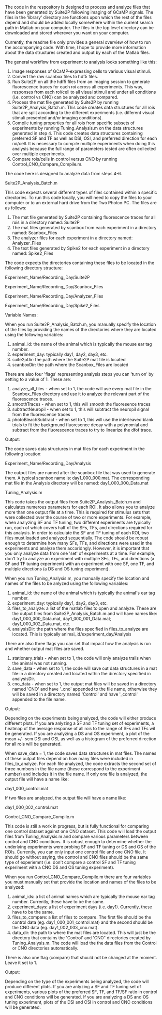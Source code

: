 The code in the respository is designed to process and analyze files that have been generated by Suite2P following imaging of GCaMP signals. The files in the 'library' directory are functions upon which the rest of the files depend and should be added locally somewhere within the current search path in Matlab on your computer. The files in the top level directory can be downloaded and stored wherever you want on your computer.

Currently, the readme file only provides a general overview of how to run the accompanying code. With time, I hope to provide more information about the data structures created and output by each of the Matlab files.

The general workflow from experiment to analysis looks something like this:

1) Image responses of GCaMP-expressing cells to various visual stimuli.
2) Convert the raw scanbox files to hdf5 files.
3) Run Suite2P on all the hdf5 files from an imaging session to generate fluorescence traces for each roi across all experiments. This way, responses from each roi/cell to all visual stimuli and under all conditions (i.e. control vs CNO) can be analyzed and compared.
4) Process the mat file generated by Suite2P by running Suite2P_Analysis_Batch.m. This code creates data structures for all rois that are split according to the different experiments (i.e. different visual stimuli presented and/or imaging conditions).
5) Compile tuning properties for all rois from specific subsets of experiments by running Tuning_Analysis.m on the data structures generated in step 4. This code creates data structures containing preferred SF and TF as well as DSI, OSI, and preferred direction for each roi/cell. It is necessary to compile multiple experiments when doing this analysis because the full range of parameters tested are often collected over multiple experiments.
6) Compare rois/cells in control versus CNO by running Control_CNO_Compare_Compile.m.

The code here is designed to analyze data from steps 4-6.

Suite2P_Analysis_Batch.m

This code expects several different types of files contained within a specific directories. To run this code locally, you will need to copy the files to your computer or to an external hard drive from the Two Photon PC. The files are as follows:
 1) The mat file generated by Suite2P containing fluorescence traces for all rois in a directory named: Suite2P
 2) The mat files generated by scanbox from each experiment in a directory named: Scanbox_Files
 3) The analyzer files for each experiment in a directory named: Analyzer_Files
 4) The text files generated by Spike2 for each experiment in a directory named: Spike2_Files

The code expects the directories containing these files to be located in the following directory structure:

Experiment_Name/Recording_Day/Suite2P

Experiment_Name/Recording_Day/Scanbox_Files

Experiment_Name/Recording_Day/Analyzer_Files

Experiment_Name/Recording_Day/Spike2_Files

Variable Names:

When you run Suite2P_Analysis_Batch.m, you manually specify the location of the files by providing the names of the directories where they are located using the following variables:
1) animal_id: the name of the animal which is typically the mouse ear tag number.
2) experiment_day: typically day1, day2, day3, etc.
3) suite2pDir: the path where the Suite2P mat file is located
4) scanboxDir: the path where the Scanbox_Files are located

There are also four 'flags' representing analysis steps you can 'turn on' by setting to a value of 1. These are:
1) analyze_all_files - when set to 1, the code will use every mat file in the Scanbox_Files directory and use it to analyze the relevant part of the fluorescence traces.
2) smoothTraces - when set to 1, this will smooth the fluoresence traces
3) subtractNeuropil - when set to 1, this will subtract the neuropil signal from the fluorescence traces
4) photoBleachSubtract - when set to 1, this will use the interleaved blank trials to fit the background fluorescnce decay with a polynomial and subtract from the fluorescence traces to try to linearize the dfof trace.

Output:

The code saves data structures in mat files for each experiment in the following location:

Experiment_Name/Recording_Day/Analysis

The output files are named after the scanbox file that was used to generate them. A typical scanbox name is: day1_000_000.mat. The corresponding mat file in the Analysis directory will be named: day1_000_000_Data.mat

Tuning_Analysis.m

This code takes the output files from Suite2P_Analysis_Batch.m and calculates numerous parameters for each ROI. It also allows you to analyze more than one output file at a time. This is required for stimulus sets that were collected over the course of two or more experiments. For example, when analyzing SF and TF tuning, two different experiments are typically run, each of which covers half of the SFs, TFs, and directions required for this analysis. In order to calculate the SF and TF tuning of each ROI, two files must loaded and analyzed sequentially. The code should be robust enough to determine how many SFs, TFs, and directions were used in the experiments and analyze them accoridngly. However, it is important that you only analyze data from one 'set' of experiments at a time. For example, don't try to analyze an experiment with multiple SFs, TFs, and directions (a SF and TF tuning experiment) with an experiment with one SF, one TF, and multiple directions (a DS and OS tuning experiment).

When you run Tuning_Analysis.m, you manually specify the location and names of the files to be anlyzed using the following variables:
1) animal_id: the name of the animal which is typically the animal's ear tag number.
2) experiment_day: typically day1, day2, day3, etc.
3) files_to_analyze: a list of the matlab files to open and analyze. These are the output files from Suite2P_Analysis_Batch.m and will have names like: day1_000_000_Data.mat, day1_000_001_Data.mat; day1_000_002_Data.mat, etc.
4) analysisDir: the path where the files specified in files_to_analyze are located. This is typically animal_id/experiment_day/Analysis

There are also three flags you can set that impact how the analysis is run and whether output mat files are saved.
1) stationary_trials - when set to 1, the code will only analyze trails when the animal was not running.
2) save_data - when set to 1, the code will save out data structures in a mat file in a directory created and located within the directory specified in analysisDir.
3) cno_data - when set to 1, the output mat files will be saved in a directory named 'CNO' and have '_cno' appended to the file name, otherwise they will be saved in a directory named 'Control' and have '_control' appended to the file name.

Output:

Depending on the experiments being analyzed, the code will either produce different plots. If you are anlyzing a SF and TF tuning set of experiments, a heatmap of the average response of all rois to the range of SFs and TFs wil be generated. If you are analyzing a DS and OS experiment, a plot of the mean +/- sem DSI and OSI, as well as a histogram of the preferred direction for all rois will be generated.

When save_data = 1, the code saves data structures in mat files. The names of these output files depend on how many files were included in files_to_analyze. For each file analyzed, the code extracts the second set of three numbers in the file name (these correspond to the experiment number) and includes it in the file name. If only one file is analyzed, the output file will have a name like:

day1_000_control.mat

If two files are analyzed, the output file will have a name like:

day1_000_002_control.mat

Control_CNO_Compare_Compile.m

This code is still a work in progress, but is fully functional for comparing one control dataset against one CNO dataset. This code will load the output files from Tuning_Analysis.m and compare various parameters between control and CNO conditions. It is robust enough to determine whether the underlying experiments were probing SF and TF tuning or DS and OS of the ROIs. Currently, you can only input one control file and one CNO file. It should go without saying, the control and CNO files should be the same type of experiemnt (i.e. don't compare a control SF and TF tuning experiment with a CNO DS and OS tuning experiment).

When you run Control_CNO_Compare_Compile.m there are four variables you must manually set that provide the location and names of the files to be analyzed:
1) animal_ids: a list of animal names which are typically the mouse ear tag number. Currently, these have to be the same.
2) experiment_days: a list of experiment days (i.e. day1). Currently, these have to be the same.
3) files_to_compare: a list of files to compare. The first file should be the control data (eg. day1_000_001_control.mat) and the second should be the CNO data (eg. day1_002_003_cno.mat).
4) data_dir: the path to where the mat files are located. This will just be the directory that contains the 'Control' and 'CNO" directories created by Tuning_Analysis.m. The code will load the the data files from the Control or CNO directories automatically.

There is also one flag (compare) that should not be changed at the moment. Leave it set to 1.

Output:

Depending on the type of the experiments being analyzed, the code will produce different plots. If you are anlyzing a SF and TF tuning set of experiments, various plots of the preferred SF, TF, and TF/SF ratio in control and CNO conditions will be generated. If you are analyzing a DS and OS tuning experiment, plots of the DSI and OSI in control and CNO conditions will be generated.
